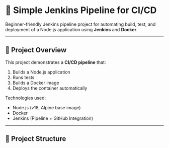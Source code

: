 # 🚀 Simple Jenkins Pipeline for CI/CD

Beginner-friendly Jenkins pipeline project for automating build, test, and deployment of a Node.js application using **Jenkins** and **Docker**.

---

## 📌 Project Overview
This project demonstrates a **CI/CD pipeline** that:
1. Builds a Node.js application  
2. Runs tests  
3. Builds a Docker image  
4. Deploys the container automatically  

Technologies used:
- Node.js (v18, Alpine base image)
- Docker
- Jenkins (Pipeline + GitHub Integration)

---

## 📂 Project Structure
